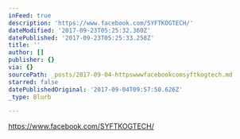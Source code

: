 ```yaml
---
inFeed: true
description: 'https://www.facebook.com/SYFTKOGTECH/'
dateModified: '2017-09-23T05:25:32.360Z'
datePublished: '2017-09-23T05:25:33.258Z'
title: ''
author: []
publisher: {}
via: {}
sourcePath: _posts/2017-09-04-httpswwwfacebookcomsyftkogtech.md
starred: false
datePublishedOriginal: '2017-09-04T09:57:50.626Z'
_type: Blurb

---
```

https://www.facebook.com/SYFTKOGTECH/